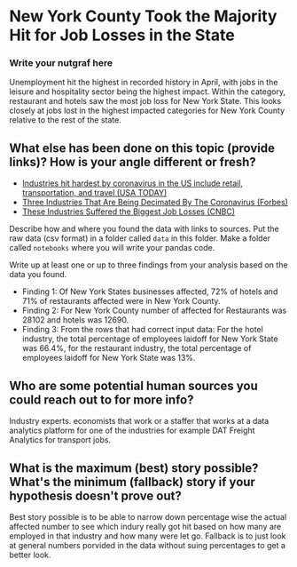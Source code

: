 # New York County Took the Majority Hit for Job Losses in the State

### Write your nutgraf here

Unemployment hit the highest in recorded history in April, with jobs in the leisure and hospitality sector being the highest impact. Within the category, restaurant and hotels saw the most job loss for New York State. This looks closely at jobs lost in the highest impacted categories for New York County relative to the rest of the state. 

## What else has been done on this topic (provide links)? How is your angle different or fresh?

- [Industries hit hardest by coronavirus in the US include retail, transportation, and travel (USA TODAY)](https://www.usatoday.com/story/money/2020/03/20/us-industries-being-devastated-by-the-coronavirus-travel-hotels-food/111431804/)
- [Three Industries That Are Being Decimated By The Coronavirus (Forbes)](https://www.forbes.com/sites/chuckjones/2020/03/28/three-industries-that-are-being-decimated-by-the-coronavirus/#3f186cd79423)
- [These Industries Suffered the Biggest Job Losses (CNBC)](https://www.cnbc.com/2020/05/08/these-industries-suffered-the-biggest-job-losses-in-april-2020.html)

Describe how and where you found the data with links to sources. Put the raw data (csv format) in a folder called `data` in this folder. Make a folder called `notebooks` where you will write your pandas code.

Write up at least one or up to three findings from your analysis based on the data you found.

- Finding 1: Of New York States businesses affected, 72% of hotels and 71% of restaurants affected were in New York County.
- Finding 2: For New York County number of affected for Restaurants was 28102 and hotels was 12690.                            
- Finding 3: From the rows that had correct input data: For the hotel industry, the total percentage of employees laidoff for New York State was 66.4%, for the restaurant industry, the total percentage of employees laidoff for New York State was 13%. 


## Who are some potential human sources you could reach out to for more info?
Industry experts. economists that work or a staffer that works at a data analytics platform for one of the industries for example DAT Freight Analytics for transport jobs. 

## What is the maximum (best) story possible? What's the minimum (fallback) story if your hypothesis doesn't prove out?

Best story possible is to be able to narrow down percentage wise the actual affected number to see which indury really got hit based on how many are employed in that industry and how many were let go. Fallback is to just look at general numbers porvided in the data without suing percentages to get a better look. 

